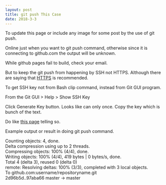 ```yaml
---
layout: post
title: git push This Case
date: 2018-3-3
---
```

To update this page or include any image for some post by the use of git push.

Online just when you want to git push command, otherwise since it is connecting to github.com the output will be unknown.

While github pages fail to build, check your email.

But to keep the git push from happening by SSH not HTTPS. Although there are saying that [HTTPS](https://help.github.com/articles/set-up-git) is recommended.

To get SSH key not from Bash clip command, instead from Git GUI program.

From the Git GUI > Help > Show SSH Key

Click Generate Key button. Looks like can only once. Copy the key which is bunch of the text.

Do like [this page](https://help.github.com/articles/adding-a-new-ssh-key-to-your-github-account) telling so.

Example output or result in doing git push command.

Counting objects: 4, done.  
Delta compression using up to 2 threads.  
Compressing objects: 100% (4/4), done.  
Writing objects: 100% (4/4), 419 bytes | 0 bytes/s, done.  
Total 4 (delta 3), reused 0 (delta 0)  
remote: Resolving deltas: 100% (3/3), completed with 3 local objects.  
To github.com:username/repositoryname.git  
   2d96b5d..97aba66  master -> master